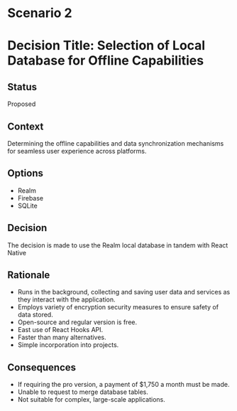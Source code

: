 <!-- # Decision record template by Michael Nygard

This is the template in [Documenting architecture decisions - Michael Nygard](http://thinkrelevance.com/blog/2011/11/15/documenting-architecture-decisions).
You can use [adr-tools](https://github.com/npryce/adr-tools) for managing the ADR files.

In each ADR file, write these sections: -->
# Scenario 2

# Decision Title: Selection of Local Database for Offline Capabilities

## Status

Proposed

## Context

Determining the offline capabilities and data synchronization mechanisms for seamless user experience across platforms.

## Options

- Realm
- Firebase
- SQLite

## Decision

The decision is made to use the Realm local database in tandem with React Native

## Rationale
- Runs in the background, collecting and saving user data and services as they interact with the application.
- Employs variety of encryption security measures to ensure safety of data stored.
- Open-source and regular version is free.
- East use of React Hooks API.
- Faster than many alternatives.
- Simple incorporation into projects.

## Consequences
- If requiring the pro version, a payment of $1,750 a month must be made.
- Unable to request to merge database tables.
- Not suitable for complex, large-scale applications.
